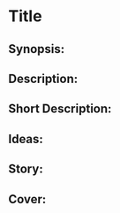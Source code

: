 # Title

## Synopsis:


## Description:


## Short Description:


## Ideas:


## Story:


## Cover:
